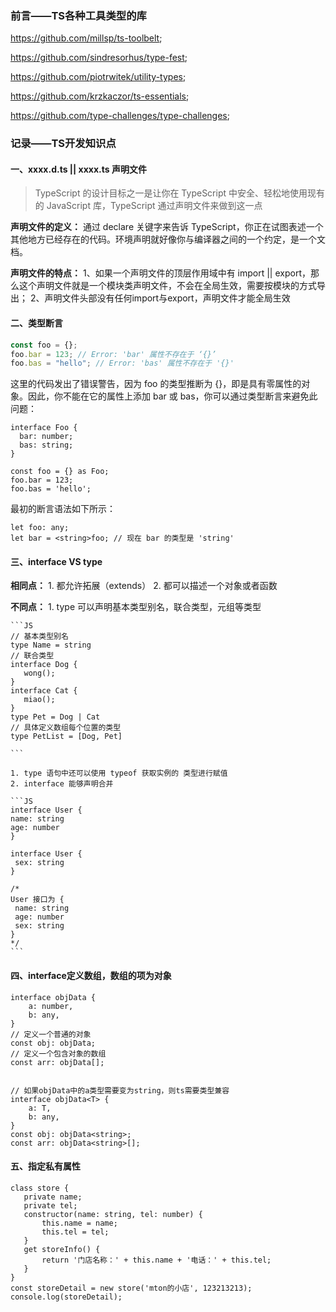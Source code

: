 ### 前言——TS各种工具类型的库

https://github.com/millsp/ts-toolbelt;

https://github.com/sindresorhus/type-fest;

https://github.com/piotrwitek/utility-types;

https://github.com/krzkaczor/ts-essentials;

https://github.com/type-challenges/type-challenges;


### 记录——TS开发知识点

#### 一、xxxx.d.ts || xxxx.ts 声明文件

> TypeScript 的设计目标之一是让你在 TypeScript 中安全、轻松地使用现有的 JavaScript 库，TypeScript 通过声明文件来做到这一点

**声明文件的定义：**
通过 declare 关键字来告诉 TypeScript，你正在试图表述一个其他地方已经存在的代码。环境声明就好像你与编译器之间的一个约定，是一个文档。

**声明文件的特点：**
   1、如果一个声明文件的顶层作用域中有 import || export，那么这个声明文件就是一个模块类声明文件，不会在全局生效，需要按模块的方式导出；
   2、声明文件头部没有任何import与export，声明文件才能全局生效

#### 二、类型断言

```js
const foo = {};
foo.bar = 123; // Error: 'bar' 属性不存在于 ‘{}’
foo.bas = "hello"; // Error: 'bas' 属性不存在于 '{}'
```

这里的代码发出了错误警告，因为 foo 的类型推断为 {}，即是具有零属性的对象。因此，你不能在它的属性上添加 bar 或 bas，你可以通过类型断言来避免此问题：

```JS
interface Foo {
  bar: number;
  bas: string;
}

const foo = {} as Foo;
foo.bar = 123;
foo.bas = 'hello';
```

最初的断言语法如下所示：

```JS
let foo: any;
let bar = <string>foo; // 现在 bar 的类型是 'string'
```

#### 三、interface VS type

**相同点：**
    1. 都允许拓展（extends）
    2. 都可以描述一个对象或者函数
    
**不同点：**
    1. type 可以声明基本类型别名，联合类型，元组等类型

    ```JS
    // 基本类型别名
    type Name = string
    // 联合类型
    interface Dog {
       wong();
    }
    interface Cat {
       miao();
    }
    type Pet = Dog | Cat
    // 具体定义数组每个位置的类型
    type PetList = [Dog, Pet]

    ```

    1. type 语句中还可以使用 typeof 获取实例的 类型进行赋值
    2. interface 能够声明合并

    ```JS
    interface User {
    name: string
    age: number
    }

    interface User {
     sex: string
    }

    /*
    User 接口为 {
     name: string
     age: number
     sex: string
    }
    */
    ```

#### 四、interface定义数组，数组的项为对象
```JS
interface objData {
    a: number,
    b: any,
}
// 定义一个普通的对象
const obj: objData;
// 定义一个包含对象的数组
const arr: objData[];


// 如果objData中的a类型需要变为string，则ts需要类型兼容
interface objData<T> {
    a: T,
    b: any,
}
const obj: objData<string>;
const arr: objData<string>[];
```

#### 五、指定私有属性
```JS
class store {
   private name;
   private tel;
   constructor(name: string, tel: number) {
       this.name = name;
       this.tel = tel;
   }
   get storeInfo() {
       return '门店名称：' + this.name + '电话：' + this.tel;
   }
}
const storeDetail = new store('mton的小店', 123213213);
console.log(storeDetail);
```
